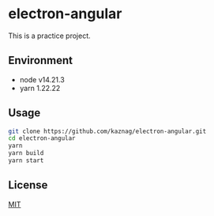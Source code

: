 # electron-angular

This is a practice project.

## Environment

- node v14.21.3
- yarn 1.22.22

## Usage

``` bash
git clone https://github.com/kaznag/electron-angular.git
cd electron-angular
yarn
yarn build
yarn start
```

## License

[MIT](LICENSE)
